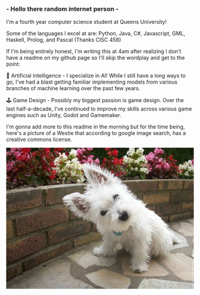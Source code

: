 ### - Hello there random internet person -
I'm a fourth year computer science student at Queens University! 

Some of the languages I excel at are: Python, Java, C#, Javascript, GML, Haskell, Prolog, and Pascal (Thanks CISC 458)

If I'm being entirely honest, I'm writing this at 4am after realizing I don't have a readme on my github page so I'll skip the wordplay and get to the point:

🤖 Artificial Intelligence - I specialize in AI! While I still have a long ways to go, I've had a blast getting familiar implementing models from various branches of machine learning over the past few years.

🕹️ Game Design - Possibly my biggest passion is game design. Over the last half-a-decade, I've continued to improve my skills across various game engines such as Unity, Godot and Gamemaker.

I'm gonna add more to this readme in the morning but for the time being, here's a picture of a Westie that according to google image search, has a creative commons license.

![Dog!](images/Westie.jpg)
<!--
**lucster10/lucster10** is a ✨ _special_ ✨ repository because its `README.md` (this file) appears on your GitHub profile.

Here are some ideas to get you started:

- 🔭 I’m currently working on ...
- 🌱 I’m currently learning ...
- 👯 I’m looking to collaborate on ...
- 🤔 I’m looking for help with ...
- 💬 Ask me about ...
- 📫 How to reach me: ...
- 😄 Pronouns: ...
- ⚡ Fun fact: ...
-->
